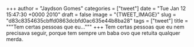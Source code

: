 
+++
author = "Jaydson Gomes"
categories = ["tweet"]
date = "Tue Jan 12 15:47:30 +0000 2010"
draft = false
image = "{TWEET_IMAGE}"
slug = "d83c8354635cbffd0863dcbfd0ac635e44b8ba28"
tags = ["tweet"]
title = """Tem certas pessoas que eu..."""
+++
Tem certas pessoas que eu nem precisava seguir, porque tem sempre um baba ovo que retuita qualquer merda.
